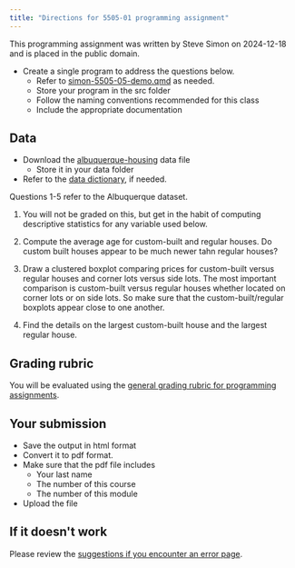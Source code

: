 ```yaml
---
title: "Directions for 5505-01 programming assignment"
---
```


This programming assignment was written by Steve Simon on 2024-12-18 and is placed in the public domain.

-   Create a single program to address the questions below.
    -   Refer to [simon-5505-05-demo.qmd][ref-simon-2025] as needed.
    -   Store your program in the src folder
    -   Follow the naming conventions recommended for this class
    -   Include the appropriate documentation

[ref-simon-2025]: https://github.com/pmean/classes/blob/master/introduction-to-r/05/src/simon-5505-05-demo.qmd

## Data

-   Download the [albuquerque-housing][ref-abq-nodate-a] data file
    -   Store it in your data folder
-   Refer to the [data dictionary][ref-abq-nodate-b], if needed.

[ref-abq-nodate-a]: https://github.com/pmean/data/blob/main/files/albuquerque-housing.csv
[ref-abq-nodate-b]: https://github.com/pmean/data/blob/main/files/albuquerque-housing.yaml
    
Questions 1-5 refer to the Albuquerque dataset.

1. You will not be graded on this, but get in the habit of computing descriptive statistics for any variable used below.

2. Compute the average age for custom-built and regular houses. Do custom built houses appear to be much newer tahn regular houses?

3. Draw a clustered boxplot comparing prices for custom-built versus regular houses and corner lots versus side lots. The most important comparison is custom-built versus regular houses whether located on corner lots or on side lots. So make sure that the custom-built/regular boxplots appear close to one another.

3. Find the details on the largest custom-built house and the largest regular house.
## Grading rubric

You will be evaluated using the [general grading rubric for programming assignments][ref-simon-nodate-a].

[ref-simon-nodate-a]: https://github.com/pmean/classes/blob/master/general/general-grading-rubric.md

## Your submission

-   Save the output in html format
-   Convert it to pdf format.
-   Make sure that the pdf file includes
    -   Your last name
    -   The number of this course
    -   The number of this module
-   Upload the file

## If it doesn't work

Please review the [suggestions if you encounter an error page][ref-simon-nodate-b].

[ref-simon-nodate-b]: https://github.com/pmean/classes/blob/master/general/suggestions-if-you-encounter-an-error.md
